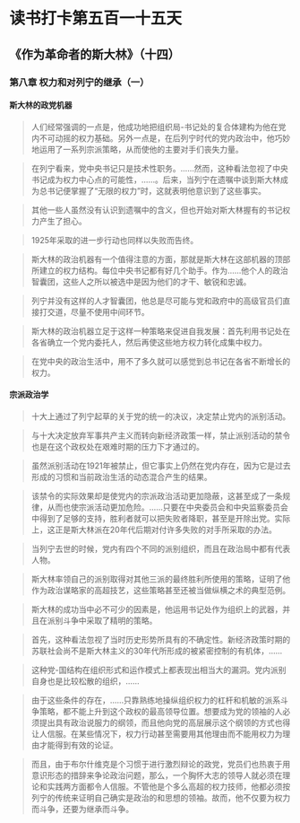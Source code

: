 # 读书打卡第五百一十五天
## 《作为革命者的斯大林》（十四）
### 第八章 权力和对列宁的继承（一）
#### 斯大林的政党机器

> 人们经常强调的一点是，他成功地把组织局-书记处的复合体建构为他在党内不可动摇的权力基础。另外一点是，在后列宁时代的党内政治中，他巧妙地运用了一系列宗派策略，从而使他的主要对手们丧失力量。

> 在列宁看来，党中央书记只是技术性职务。……然而，这种看法忽视了中央书记成为权力中心点的可能性，……。后来，当列宁在遗嘱中谈到斯大林成为总书记便掌握了“无限的权力”时，这就表明他意识到了这些事实。

> 其他一些人虽然没有认识到遗嘱中的含义，但也开始对斯大林握有的书记权力产生了担心。

> 1925年采取的进一步行动也同样以失败而告终。

> 斯大林的政治机器有一个值得注意的方面，那就是斯大林在这部机器的顶部所建立的权力结构。每位中央书记都有好几个助手。作为……他个人的政治智囊团，这些人之所以被选中是因为他们的才干、敏锐和忠诚。

> 列宁并没有这样的人才智囊团，他总是尽可能与党和政府中的高级官员们直接打交道，尽量不使用中间环节。

> 斯大林的政治机器立足于这样一种策略来促进自我发展：首先利用书记处在各省确立一个党内委托人，然后再使这些地方权力转化成集中权力。

> 在党中央的政治生活中，用不了多久就可以感觉到总书记在各省不断增长的权力。

#### 宗派政治学

> 十大上通过了列宁起草的关于党的统一的决议，决定禁止党内的派别活动。

> 与十大决定放弃军事共产主义而转向新经济政策一样，禁止派别活动的禁令也是在这个政权处在艰难时期的压力下才通过的。

> 虽然派别活动在1921年被禁止，但它事实上仍然在党内存在，因为它是过去形成的习惯和当前政治生活的动态混合产生的结果。

> 该禁令的实际效果却是使党内的宗派政治活动更加隐蔽，这甚至成了一条规律，从而也使宗派活动更加危险。……只要在中央委员会和中央监察委员会中得到了足够的支持，胜利者就可以把失败者降职，甚至是开除出党。实际上，这正是斯大林派在20年代后期对付许多失败的对手所采取的办法。

> 当列宁去世的时候，党内有四个不同的派别组织，而且在政治局中都有代表人物。

> 斯大林率领自己的派别取得对其他三派的最终胜利所使用的策略，证明了他作为政治谋略家的高超技艺，这些策略甚至还被当做纵横之术的典型范例。

> 斯大林的成功当中必不可少的因素是，他运用书记处作为组织上的武器，并且在派别斗争中采取了精明的策略。

> 首先，这种看法忽视了当时历史形势所具有的不确定性。新经济政策时期的苏联社会尚不是斯大林主义的30年代所形成的被紧密控制的有机体，……

> 这种党-国结构在组织形式和运作模式上都表现出相当大的漏洞。党内派别自身也是比较松散的组织，……

> 由于这些条件的存在，……只靠熟练地操纵组织权力的杠杆和机敏的派系斗争策略，都不能上升到这个政权的最高领导位置。想要成为党的领袖的人必须提出具有政治说服力的纲领，而且他向党的高层展示这个纲领的方式也得让人信服。在某些情况下，权力行动甚至需要用其他理由而不能用权力为理由才能得到有效的论证。

> 而且，由于布尔什维克是个习惯于进行激烈辩论的政党，党员们也热衷于用意识形态的措辞来争论政治问题，那么，一个胸怀大志的领导人就必须在理论和实践两方面都令人信服。不管他是个多么高超的权力技师，他都必须按列宁的传统来证明自己确实是政治的和思想的领袖。故而，他不仅要为权力而斗争，还要为继承而斗争。